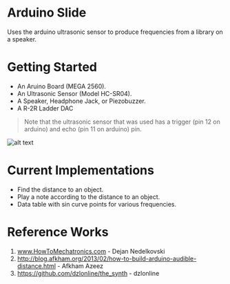 # Arduino Slide

Uses the arduino ultrasonic sensor to produce frequencies from a library on a speaker.

# Getting Started

* An Aruino Board (MEGA 2560).
* An Ultrasonic Sensor (Model HC-SR04).
* A Speaker, Headphone Jack, or Piezobuzzer.
* A R-2R Ladder DAC

> Note that the ultrasonic sensor that was used has a trigger (pin 12 on arduino) and echo (pin 11 on arduino) pin. 

![alt text](https://github.com/alexandre-lavoie/arduino-slide/tree/final/images/circuit.png)

# Current Implementations

* Find the distance to an object.
* Play a note according to the distance to an object.
* Data table with sin curve points for various frequencies.

# Reference Works

1. www.HowToMechatronics.com - Dejan Nedelkovski
2. http://blog.afkham.org/2013/02/how-to-build-arduino-audible-distance.html - Afkham Azeez
3. https://github.com/dzlonline/the_synth - dzlonline